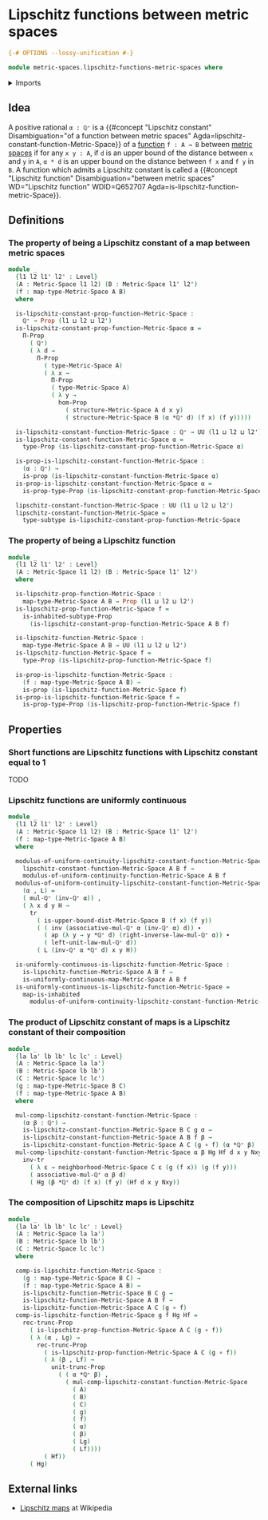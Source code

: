 # Lipschitz functions between metric spaces

```agda
{-# OPTIONS --lossy-unification #-}

module metric-spaces.lipschitz-functions-metric-spaces where
```

<details><summary>Imports</summary>

```agda
open import elementary-number-theory.multiplicative-group-of-positive-rational-numbers
open import elementary-number-theory.positive-rational-numbers

open import foundation.action-on-identifications-functions
open import foundation.dependent-pair-types
open import foundation.equivalences
open import foundation.existential-quantification
open import foundation.function-extensionality
open import foundation.function-types
open import foundation.homotopies
open import foundation.identity-types
open import foundation.inhabited-subtypes
open import foundation.inhabited-types
open import foundation.logical-equivalences
open import foundation.propositional-truncations
open import foundation.propositions
open import foundation.sequences
open import foundation.sets
open import foundation.subtypes
open import foundation.transport-along-identifications
open import foundation.universe-levels

open import metric-spaces.functions-metric-spaces
open import metric-spaces.isometries-metric-spaces
open import metric-spaces.metric-spaces
open import metric-spaces.short-functions-metric-spaces
open import metric-spaces.uniformly-continuous-functions-metric-spaces
```

</details>

## Idea

A positive rational `α : ℚ⁺` is a
{{#concept "Lipschitz constant" Disambiguation="of a function between metric spaces" Agda=lipschitz-constant-function-Metric-Space}}
of a [function](metric-spaces.functions-metric-spaces.md) `f : A → B` between
[metric spaces](metric-spaces.metric-spaces.md) if for any `x y : A`, if `d` is
an upper bound of the distance between `x` and `y` in `A`, `α * d` is an upper
bound on the distance between `f x` and `f y` in `B`. A function which admits a
Lipschitz constant is called a
{{#concept "Lipschitz function" Disambiguation="between metric spaces" WD="Lipschitz function" WDID=Q652707 Agda=is-lipschitz-function-metric-Space}}.

## Definitions

### The property of being a Lipschitz constant of a map between metric spaces

```agda
module _
  {l1 l2 l1' l2' : Level}
  (A : Metric-Space l1 l2) (B : Metric-Space l1' l2')
  (f : map-type-Metric-Space A B)
  where

  is-lipschitz-constant-prop-function-Metric-Space :
    ℚ⁺ → Prop (l1 ⊔ l2 ⊔ l2')
  is-lipschitz-constant-prop-function-Metric-Space α =
    Π-Prop
      ( ℚ⁺)
      ( λ d →
        Π-Prop
          ( type-Metric-Space A)
          ( λ x →
            Π-Prop
            ( type-Metric-Space A)
            ( λ y →
              hom-Prop
                ( structure-Metric-Space A d x y)
                ( structure-Metric-Space B (α *ℚ⁺ d) (f x) (f y)))))

  is-lipschitz-constant-function-Metric-Space : ℚ⁺ → UU (l1 ⊔ l2 ⊔ l2')
  is-lipschitz-constant-function-Metric-Space α =
    type-Prop (is-lipschitz-constant-prop-function-Metric-Space α)

  is-prop-is-lipschitz-constant-function-Metric-Space :
    (α : ℚ⁺) →
    is-prop (is-lipschitz-constant-function-Metric-Space α)
  is-prop-is-lipschitz-constant-function-Metric-Space α =
    is-prop-type-Prop (is-lipschitz-constant-prop-function-Metric-Space α)

  lipschitz-constant-function-Metric-Space : UU (l1 ⊔ l2 ⊔ l2')
  lipschitz-constant-function-Metric-Space =
    type-subtype is-lipschitz-constant-prop-function-Metric-Space
```

### The property of being a Lipschitz function

```agda
module _
  {l1 l2 l1' l2' : Level}
  (A : Metric-Space l1 l2) (B : Metric-Space l1' l2')
  where

  is-lipschitz-prop-function-Metric-Space :
    map-type-Metric-Space A B → Prop (l1 ⊔ l2 ⊔ l2')
  is-lipschitz-prop-function-Metric-Space f =
    is-inhabited-subtype-Prop
      (is-lipschitz-constant-prop-function-Metric-Space A B f)

  is-lipschitz-function-Metric-Space :
    map-type-Metric-Space A B → UU (l1 ⊔ l2 ⊔ l2')
  is-lipschitz-function-Metric-Space f =
    type-Prop (is-lipschitz-prop-function-Metric-Space f)

  is-prop-is-lipschitz-function-Metric-Space :
    (f : map-type-Metric-Space A B) →
    is-prop (is-lipschitz-function-Metric-Space f)
  is-prop-is-lipschitz-function-Metric-Space f =
    is-prop-type-Prop (is-lipschitz-prop-function-Metric-Space f)
```

## Properties

### Short functions are Lipschitz functions with Lipschitz constant equal to 1

TODO

### Lipschitz functions are uniformly continuous

```agda
module _
  {l1 l2 l1' l2' : Level}
  (A : Metric-Space l1 l2) (B : Metric-Space l1' l2')
  (f : map-type-Metric-Space A B)
  where

  modulus-of-uniform-continuity-lipschitz-constant-function-Metric-Space :
    lipschitz-constant-function-Metric-Space A B f →
    modulus-of-uniform-continuity-function-Metric-Space A B f
  modulus-of-uniform-continuity-lipschitz-constant-function-Metric-Space
    (α , L) =
    ( mul-ℚ⁺ (inv-ℚ⁺ α)) ,
    ( λ x d y H →
      tr
        ( is-upper-bound-dist-Metric-Space B (f x) (f y))
        ( ( inv (associative-mul-ℚ⁺ α (inv-ℚ⁺ α) d)) ∙
          ( ap (λ y → y *ℚ⁺ d) (right-inverse-law-mul-ℚ⁺ α)) ∙
          ( left-unit-law-mul-ℚ⁺ d))
        ( L (inv-ℚ⁺ α *ℚ⁺ d) x y H))

  is-uniformly-continuous-is-lipschitz-function-Metric-Space :
    is-lipschitz-function-Metric-Space A B f →
    is-uniformly-continuous-map-Metric-Space A B f
  is-uniformly-continuous-is-lipschitz-function-Metric-Space =
    map-is-inhabited
      modulus-of-uniform-continuity-lipschitz-constant-function-Metric-Space
```

### The product of Lipschitz constant of maps is a Lipschitz constant of their composition

```agda
module _
  {la la' lb lb' lc lc' : Level}
  (A : Metric-Space la la')
  (B : Metric-Space lb lb')
  (C : Metric-Space lc lc')
  (g : map-type-Metric-Space B C)
  (f : map-type-Metric-Space A B)
  where

  mul-comp-lipschitz-constant-function-Metric-Space :
    (α β : ℚ⁺) →
    is-lipschitz-constant-function-Metric-Space B C g α →
    is-lipschitz-constant-function-Metric-Space A B f β →
    is-lipschitz-constant-function-Metric-Space A C (g ∘ f) (α *ℚ⁺ β)
  mul-comp-lipschitz-constant-function-Metric-Space α β Hg Hf d x y Nxy =
    inv-tr
      ( λ ε → neighborhood-Metric-Space C ε (g (f x)) (g (f y)))
      ( associative-mul-ℚ⁺ α β d)
      ( Hg (β *ℚ⁺ d) (f x) (f y) (Hf d x y Nxy))
```

### The composition of Lipschitz maps is Lipschitz

```agda
module _
  {la la' lb lb' lc lc' : Level}
  (A : Metric-Space la la')
  (B : Metric-Space lb lb')
  (C : Metric-Space lc lc')
  where

  comp-is-lipschitz-function-Metric-Space :
    (g : map-type-Metric-Space B C) →
    (f : map-type-Metric-Space A B) →
    is-lipschitz-function-Metric-Space B C g →
    is-lipschitz-function-Metric-Space A B f →
    is-lipschitz-function-Metric-Space A C (g ∘ f)
  comp-is-lipschitz-function-Metric-Space g f Hg Hf =
    rec-trunc-Prop
      ( is-lipschitz-prop-function-Metric-Space A C (g ∘ f))
      ( λ (α , Lg) →
        rec-trunc-Prop
          ( is-lipschitz-prop-function-Metric-Space A C (g ∘ f))
          ( λ (β , Lf) →
            unit-trunc-Prop
              ( ( α *ℚ⁺ β) ,
                ( mul-comp-lipschitz-constant-function-Metric-Space
                  ( A)
                  ( B)
                  ( C)
                  ( g)
                  ( f)
                  ( α)
                  ( β)
                  ( Lg)
                  ( Lf))))
          ( Hf))
      ( Hg)
```

## External links

- [Lipschitz maps](https://en.wikipedia.org/wiki/Lipschitz_continuity) at
  Wikipedia
